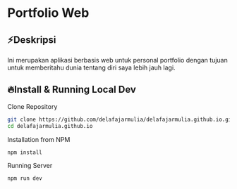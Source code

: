 # Portfolio Web

## ⚡Deskripsi

Ini merupakan aplikasi berbasis web untuk personal portfolio dengan tujuan untuk memberitahu dunia tentang diri saya lebih jauh lagi.

## 🔥Install & Running Local Dev

Clone Repository

```bash
git clone https://github.com/delafajarmulia/delafajarmulia.github.io.git
cd delafajarmulia.github.io
```

Installation from NPM

```bash
npm install
```

Running Server

```bash
npm run dev
```
